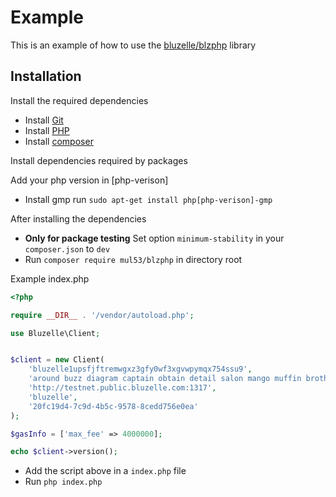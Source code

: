 # Example
This is an example of how to use the [bluzelle/blzphp](https://github.com/mul53/blzphp) library

## Installation

Install the required dependencies
- Install [Git](https://gist.github.com/derhuerst/1b15ff4652a867391f03)
- Install [PHP](https://www.php.net/manual/en/install.php)
- Install [composer](https://getcomposer.org/download/)

Install dependencies required by packages

Add your php version in [php-verison]
- Install gmp run `sudo apt-get install php[php-verison]-gmp`

After installing the dependencies
- **Only for package testing** Set option `minimum-stability` in your `composer.json` to `dev` 
- Run `composer require mul53/blzphp` in directory root

Example index.php
```php
<?php

require __DIR__ . '/vendor/autoload.php';

use Bluzelle\Client;


$client = new Client(
    'bluzelle1upsfjftremwgxz3gfy0wf3xgvwpymqx754ssu9',
    'around buzz diagram captain obtain detail salon mango muffin brother morning jeans display attend knife carry green dwarf vendor hungry fan route pumpkin car',
    'http://testnet.public.bluzelle.com:1317',
    'bluzelle',
    '20fc19d4-7c9d-4b5c-9578-8cedd756e0ea'
);

$gasInfo = ['max_fee' => 4000000];

echo $client->version();
```

- Add the script above in a `index.php` file
- Run `php index.php`
